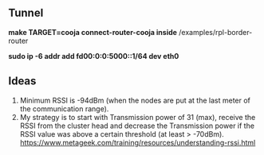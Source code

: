 ## Tunnel
**make TARGET=cooja connect-router-cooja inside** /examples/rpl-border-router

**sudo ip -6 addr add fd00:0:0:5000::1/64 dev eth0**

## Ideas
1. Minimum RSSI is -94dBm (when the nodes are put at the last meter of the communication range).
2. My strategy is to start with Transmission power of 31 (max), receive the RSSI from the cluster head and decrease the Transmission power if 
the RSSI value was above a certain threshold (at least > -70dBm). https://www.metageek.com/training/resources/understanding-rssi.html